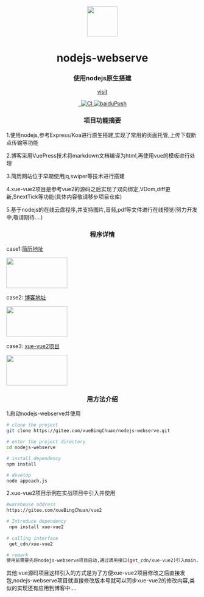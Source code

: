 <div align="center">
  <a href="https://gridea.dev">
    <img src="https://avatars.githubusercontent.com/u/58848987?s=400&v=4"  width="80px" height="80px">
  </a>
  <h1 align="center">
    nodejs-webserve
  </h1>
  <h3 align="center">
   使用nodejs原生搭建
  </h3>

[visit](https://github.com/xuebingchuan/nodejs-webserve) 

  <a href="javascript:void(0);">
    <img src="https://img.shields.io/github/release/getgridea/gridea.svg?style=flat-square" alt="">
  </a>

  <a href="javascript:void(0);">
    <img src="https://img.shields.io/github/license/getgridea/gridea.svg?style=flat-square" alt="">
  </a>

  <a href="https://github.com/xugaoyi/vuepress-theme-vdoing/actions?query=workflow%3ACI">
    <img src="https://github.com/xugaoyi/vuepress-theme-vdoing/workflows/CI/badge.svg" alt="CI">
  </a>
  <a href="https://github.com/xugaoyi/vuepress-theme-vdoing/actions?query=workflow%3AbaiduPush">
    <img src="https://github.com/xugaoyi/vuepress-theme-vdoing/workflows/baiduPush/badge.svg" alt="baiduPush">
  </a>

</div>
  <h3 align="center">
   项目功能摘要
  </h3>
  1.使用nodejs,参考Express/Koa进行原生搭建,实现了常用的页面托管,上传下载断点传输等功能

  2.博客采用VuePress技术将markdown文档编译为html,再使用vue的模板进行处理

  3.简历网站位于早期使用jq,swiper等技术进行搭建

  4.xue-vue2项目是参考vue2的源码之后实现了双向绑定,VDom,diff更新,$nextTick等功能(具体内容敬请移步项目仓库)

  5.基于nodejs的在线云盘程序,并支持图片,音频,pdf等文件进行在线预览(努力开发中,敬请期待....)

  <h3 align="center">
   程序详情
  </h3>

  case1:<a href="http://175.178.22.195:8088/line">简历地址<a/>

  <img src="https://pic.imgdb.cn/item/63db4d93ac6ef8601638e6e1.png"  width="160px" height="80px">

  case2:
  <a href="http://175.178.22.195:8080">博客地址<a/>

  <img src="https://pic.imgdb.cn/item/63db4d9cac6ef8601638f0de.pnn"  width="160px" height="80px">

  case3:
  <a href="http://175.178.22.195:8088/vue2">xue-vue2项目<a/>

  <img src="https://pic.imgdb.cn/item/63db4ccbac6ef860163790cc.jpg"  width="160px" height="80px">

  <h3 align="center">
   用方法介绍
  </h3>
   
   1.启动nodejs-webserve并使用
  ```bash
  # clone the project
  git clone https://gitee.com/xueBingChuan/nodejs-webserve.git
  
  # enter the project directory
  cd nodejs-webserve
  
  # install dependency
  npm install 
  
  # develop
  node appeach.js 
  ```


   2.xue-vue2项目示例在实战项目中引入并使用
  ```bash
  #warehouse address
  https://gitee.com/xueBingChuan/vue2

  # Introduce dependency
   npm install xue-vue2
   
  # calling interface
   get_cdn/xue-vue2
  
  # remark
  使用前需要先将nodejs-webserve项目启动,通过调用接口(get_cdn/xue-vue2)引入main.js文件,之后可以直接在html页面中使用对应的vue语法
  ```
 其他:vue源码项目这样引入的方式是为了方便xue-vue2项目修改之后直接发包,nodejs-webserve项目就直接修改版本号就可以同步xue-vue2的修改内容,类似的实现还有应用到博客中....
